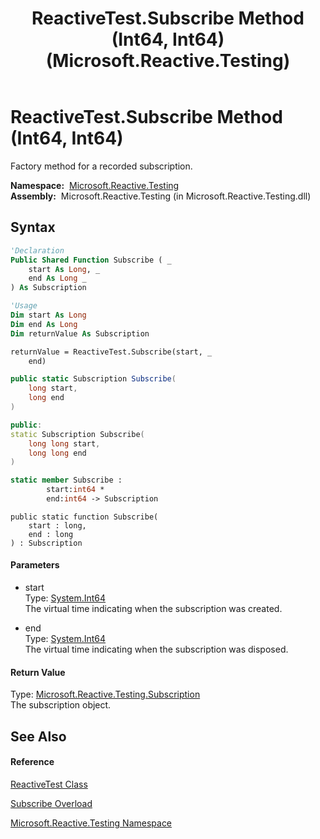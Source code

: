 ﻿---
title: ReactiveTest.Subscribe Method (Int64, Int64) (Microsoft.Reactive.Testing)
TOCTitle: Subscribe Method (Int64, Int64)
ms:assetid: M:Microsoft.Reactive.Testing.ReactiveTest.Subscribe(System.Int64,System.Int64)
ms:mtpsurl: https://msdn.microsoft.com/en-us/library/microsoft.reactive.testing.reactivetest.subscribe(v=VS.103)
ms:contentKeyID: 36068671
ms.date: 06/28/2011
mtps_version: v=VS.103
dev_langs:
- vb
- csharp
- c++
- fsharp
- jscript
---

# ReactiveTest.Subscribe Method (Int64, Int64)

Factory method for a recorded subscription.

**Namespace:**  [Microsoft.Reactive.Testing](hh212009\(v=vs.103\).md)  
**Assembly:**  Microsoft.Reactive.Testing (in Microsoft.Reactive.Testing.dll)

## Syntax

``` vb
'Declaration
Public Shared Function Subscribe ( _
    start As Long, _
    end As Long _
) As Subscription
```

``` vb
'Usage
Dim start As Long
Dim end As Long
Dim returnValue As Subscription

returnValue = ReactiveTest.Subscribe(start, _
    end)
```

``` csharp
public static Subscription Subscribe(
    long start,
    long end
)
```

``` c++
public:
static Subscription Subscribe(
    long long start, 
    long long end
)
```

``` fsharp
static member Subscribe : 
        start:int64 * 
        end:int64 -> Subscription 
```

``` jscript
public static function Subscribe(
    start : long, 
    end : long
) : Subscription
```

#### Parameters

  - start  
    Type: [System.Int64](https://msdn.microsoft.com/en-us/library/6yy583ek)  
    The virtual time indicating when the subscription was created.  

<!-- end list -->

  - end  
    Type: [System.Int64](https://msdn.microsoft.com/en-us/library/6yy583ek)  
    The virtual time indicating when the subscription was disposed.  

#### Return Value

Type: [Microsoft.Reactive.Testing.Subscription](hh229527\(v=vs.103\).md)  
The subscription object.  

## See Also

#### Reference

[ReactiveTest Class](hh229546\(v=vs.103\).md)

[Subscribe Overload](hh229894\(v=vs.103\).md)

[Microsoft.Reactive.Testing Namespace](hh212009\(v=vs.103\).md)

